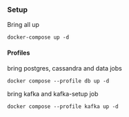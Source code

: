 ### Setup 

Bring all up
```
docker-compose up -d
```

#### Profiles

bring postgres, cassandra and data jobs
```shell
docker compose --profile db up -d
```

bring kafka and kafka-setup job
```shell
docker compose --profile kafka up -d
```



